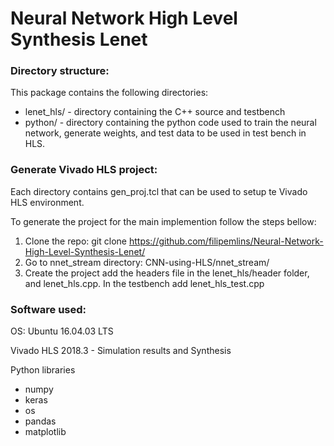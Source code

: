 # Neural Network High Level Synthesis Lenet

### Directory structure: ###
  This package contains the following directories:
   
   *   lenet_hls/   - directory containing the C++ source and testbench
   *   python/        - directory containing the python code used to train the neural network, generate weights, 
			and test data to be used in test bench in HLS. 

### Generate Vivado HLS project: ###

Each directory contains gen_proj.tcl that can be used to setup te Vivado HLS environment. 

To generate the project for the main implemention follow the steps bellow:
1) Clone the repo: git clone https://github.com/filipemlins/Neural-Network-High-Level-Synthesis-Lenet/
2) Go to nnet_stream directory: CNN-using-HLS/nnet_stream/
3) Create the project add the headers file in the lenet_hls/header folder, and lenet_hls.cpp. In the testbench add lenet_hls_test.cpp

### Software used: ###

OS: Ubuntu 16.04.03 LTS

Vivado HLS 2018.3 - Simulation results and Synthesis

Python libraries
   *   numpy
   *   keras 
   *   os
   *   pandas 
   *   matplotlib


	

